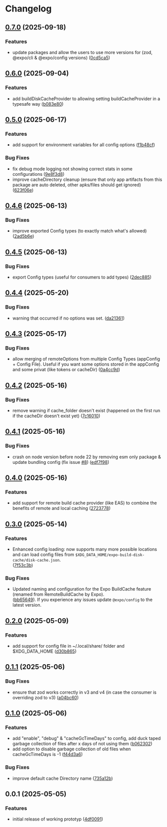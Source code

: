 # Changelog

## [0.7.0](https://github.com/WookieFPV/expo-build-disk-cache/compare/v0.6.0...v0.7.0) (2025-09-18)


### Features

* update packages and allow the users to use more versions for (zod, @expo/cli & @expo/config versions) ([0cd5ca5](https://github.com/WookieFPV/expo-build-disk-cache/commit/0cd5ca59b757af739d265aa8dcf5981179f144f0))

## [0.6.0](https://github.com/WookieFPV/expo-build-disk-cache/compare/v0.5.0...v0.6.0) (2025-09-04)


### Features

* add buildDiskCacheProvider to allowing setting buildCacheProvider in a typesafe way ([b083e80](https://github.com/WookieFPV/expo-build-disk-cache/commit/b083e8077a58bc82843e9f259c66b9f84d6ad714))

## [0.5.0](https://github.com/WookieFPV/expo-build-disk-cache/compare/v0.4.6...v0.5.0) (2025-06-17)


### Features

* add support for environment variables for all config options ([f1b48cf](https://github.com/WookieFPV/expo-build-disk-cache/commit/f1b48cfb5aef27bd85c4ea2f83af22d966f02069))


### Bug Fixes

* fix debug mode logging not showing correct stats in some configurations ([9e8f3d8](https://github.com/WookieFPV/expo-build-disk-cache/commit/9e8f3d87cd3055c92d5f74ea229417240ead5db4))
* improve cacheDirectory cleanup (ensure that only app artifacts from this package are auto deleted, other apks/files should get ignored) ([623f06e](https://github.com/WookieFPV/expo-build-disk-cache/commit/623f06e521bfca751f35fb03056db34f8e46467d))

## [0.4.6](https://github.com/WookieFPV/expo-build-disk-cache/compare/v0.4.5...v0.4.6) (2025-06-13)


### Bug Fixes

* improve exported Config types (to exactly match what's allowed) ([2ad5b6e](https://github.com/WookieFPV/expo-build-disk-cache/commit/2ad5b6ebd2fe139c719a1dd016fc7e22e372b5f3))

## [0.4.5](https://github.com/WookieFPV/expo-build-disk-cache/compare/v0.4.4...v0.4.5) (2025-06-13)


### Bug Fixes

* export Config types (useful for consumers to add types) ([2dec885](https://github.com/WookieFPV/expo-build-disk-cache/commit/2dec885c08f9c2786e2c4a5cce95c620ca63a979))

## [0.4.4](https://github.com/WookieFPV/expo-build-disk-cache/compare/v0.4.3...v0.4.4) (2025-05-20)


### Bug Fixes

* warning that occurred if no options was set. ([da21361](https://github.com/WookieFPV/expo-build-disk-cache/commit/da213611f4939204fae3cd291c7e395281f1cbd6))

## [0.4.3](https://github.com/WookieFPV/expo-build-disk-cache/compare/v0.4.2...v0.4.3) (2025-05-17)


### Bug Fixes

* allow merging of remoteOptions from multiple Config Types (appConfig + Config File). Useful if you want some options stored in the appConfig and some privat (like tokens or cacheDir) ([0a4cc9d](https://github.com/WookieFPV/expo-build-disk-cache/commit/0a4cc9d0747c57bd9ca233745aaa89281bac754a))

## [0.4.2](https://github.com/WookieFPV/expo-build-disk-cache/compare/v0.4.1...v0.4.2) (2025-05-16)


### Bug Fixes

* remove warning if cache_folder doesn't exist (happened on the first run if the cacheDir doesn't exist yet) ([7c16010](https://github.com/WookieFPV/expo-build-disk-cache/commit/7c16010427b18fc2cf6127274d486d4db6f95a76))

## [0.4.1](https://github.com/WookieFPV/expo-build-disk-cache/compare/v0.4.0...v0.4.1) (2025-05-16)


### Bug Fixes

* crash on node version before node 22 by removing esm only package & update bundling config (fix issue [#8](https://github.com/WookieFPV/expo-build-disk-cache/issues/8)) ([edf7f98](https://github.com/WookieFPV/expo-build-disk-cache/commit/edf7f9895b497d5fff38fd022dd6b0c5fb8a8b02))

## [0.4.0](https://github.com/WookieFPV/expo-build-disk-cache/compare/v0.3.0...v0.4.0) (2025-05-16)


### Features

* add support for remote build cache provider (like EAS) to combine the benefits of remote and local caching ([2723778](https://github.com/WookieFPV/expo-build-disk-cache/commit/27237784b7f3b2a5352989161fb3eb64968d1d5a))

## [0.3.0](https://github.com/WookieFPV/expo-build-disk-cache/compare/v0.2.0...v0.3.0) (2025-05-14)


### Features

* Enhanced config loading: now supports many more possible locations and can load config files from `$XDG_DATA_HOME/expo-build-disk-cache/disk-cache.json`.  
  ([7f53c3b](https://github.com/WookieFPV/expo-build-disk-cache/commit/7f53c3b0d049a806786da7225a729a5f6d9fe4ed))

### Bug Fixes

* Updated naming and configuration for the Expo BuildCache feature (renamed from RemoteBuildCache by Expo).  
  ([bb65649](https://github.com/WookieFPV/expo-build-disk-cache/commit/bb6564918958d1abf7cee406e06b5e5ba06fd701)). If you experience any issues update `@expo/config` to the latest version.

## [0.2.0](https://github.com/WookieFPV/expo-build-disk-cache/compare/v0.1.1...v0.2.0) (2025-05-09)


### Features

* add support for config file in ~/.local/share/ folder and $XDG_DATA_HOME ([d30b865](https://github.com/WookieFPV/expo-build-disk-cache/commit/d30b86537133565f164b0b7ce4906d1b38d65194))

## [0.1.1](https://github.com/WookieFPV/expo-build-disk-cache/compare/v0.1.0...v0.1.1) (2025-05-06)


### Bug Fixes

* ensure that zod works correctly in v3 and v4 (in case the consumer is overriding zod to v3) ([a04bc60](https://github.com/WookieFPV/expo-build-disk-cache/commit/a04bc608fffe999200f6b2511bbb5dbe1b6c7926))

## [0.1.0](https://github.com/WookieFPV/expo-build-disk-cache/compare/v0.0.1...v0.1.0) (2025-05-06)


### Features

* add "enable", "debug" & "cacheGcTimeDays" to config, add duck taped garbage collection of files after x days of not using them ([b062302](https://github.com/WookieFPV/expo-build-disk-cache/commit/b062302094bd88e96cc8b78f0c939ec201fc5212))
* add option to disable garbage collection of old files when cacheGcTimeDays is -1 ([f44d3a6](https://github.com/WookieFPV/expo-build-disk-cache/commit/f44d3a6386d72521a8f68c74804f81d86bc5ba40))


### Bug Fixes

* improve default cache Directory name ([735a12b](https://github.com/WookieFPV/expo-build-disk-cache/commit/735a12b98e83aed5393bf003e03f1c2a6a243b38))

## 0.0.1 (2025-05-05)


### Features

* initial release of working prototyp ([4df0091](https://github.com/WookieFPV/expo-build-disk-cache/commit/4df0091cf0d61086a9e35839ec266a5ba208e5bb))
